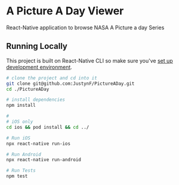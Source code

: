 # A Picture A Day Viewer

React-Native application to browse NASA A Picture a day Series

## Running Locally

This project is built on React-Native CLI so make sure you've [set up development environment](https://reactnative.dev/docs/environment-setup).

```bash
# clone the project and cd into it
git clone git@github.com:JustynF/PictureADay.git
cd ./PictureADay

# install dependencies
npm install

#
# iOS only
cd ios && pod install && cd ../

# Run iOS
npx react-native run-ios

# Run Android
npx react-native run-android

# Run Tests
npm test 
```
